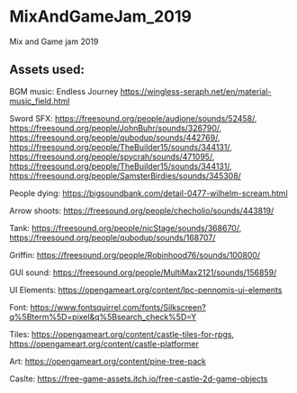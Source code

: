 # MixAndGameJam_2019
Mix and Game jam 2019

## Assets used:

BGM music: Endless Journey https://wingless-seraph.net/en/material-music_field.html

Sword SFX: https://freesound.org/people/audione/sounds/52458/, https://freesound.org/people/JohnBuhr/sounds/326790/, https://freesound.org/people/qubodup/sounds/442769/, https://freesound.org/people/TheBuilder15/sounds/344131/, https://freesound.org/people/spycrah/sounds/471095/, https://freesound.org/people/TheBuilder15/sounds/344131/, https://freesound.org/people/SamsterBirdies/sounds/345308/

People dying: https://bigsoundbank.com/detail-0477-wilhelm-scream.html

Arrow shoots: https://freesound.org/people/checholio/sounds/443819/

Tank: https://freesound.org/people/nicStage/sounds/368670/, https://freesound.org/people/qubodup/sounds/168707/

Griffin: https://freesound.org/people/Robinhood76/sounds/100800/

GUI sound: https://freesound.org/people/MultiMax2121/sounds/156859/

UI Elements: https://opengameart.org/content/lpc-pennomis-ui-elements

Font: https://www.fontsquirrel.com/fonts/Silkscreen?q%5Bterm%5D=pixel&q%5Bsearch_check%5D=Y

Tiles: https://opengameart.org/content/castle-tiles-for-rpgs, https://opengameart.org/content/castle-platformer

Art: https://opengameart.org/content/pine-tree-pack

Caslte: https://free-game-assets.itch.io/free-castle-2d-game-objects
